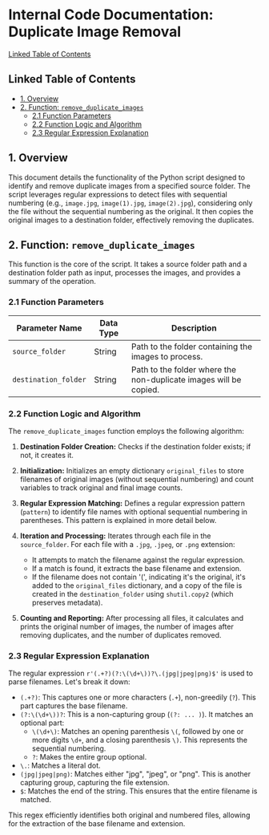 # Internal Code Documentation: Duplicate Image Removal

[Linked Table of Contents](#linked-table-of-contents)

## Linked Table of Contents

* [1. Overview](#1-overview)
* [2. Function: `remove_duplicate_images`](#2-function-remove_duplicate_images)
    * [2.1 Function Parameters](#21-function-parameters)
    * [2.2 Function Logic and Algorithm](#22-function-logic-and-algorithm)
    * [2.3 Regular Expression Explanation](#23-regular-expression-explanation)


## 1. Overview

This document details the functionality of the Python script designed to identify and remove duplicate images from a specified source folder.  The script leverages regular expressions to detect files with sequential numbering (e.g., `image.jpg`, `image(1).jpg`, `image(2).jpg`), considering only the file without the sequential numbering as the original.  It then copies the original images to a destination folder, effectively removing the duplicates.


## 2. Function: `remove_duplicate_images`

This function is the core of the script. It takes a source folder path and a destination folder path as input, processes the images, and provides a summary of the operation.

### 2.1 Function Parameters

| Parameter Name        | Data Type | Description                                                                 |
|-----------------------|------------|-----------------------------------------------------------------------------|
| `source_folder`      | String     | Path to the folder containing the images to process.                       |
| `destination_folder` | String     | Path to the folder where the non-duplicate images will be copied.          |


### 2.2 Function Logic and Algorithm

The `remove_duplicate_images` function employs the following algorithm:

1. **Destination Folder Creation:** Checks if the destination folder exists; if not, it creates it.

2. **Initialization:** Initializes an empty dictionary `original_files` to store filenames of original images (without sequential numbering) and count variables to track original and final image counts.

3. **Regular Expression Matching:** Defines a regular expression pattern (`pattern`) to identify file names with optional sequential numbering in parentheses.  This pattern is explained in more detail below.

4. **Iteration and Processing:** Iterates through each file in the `source_folder`. For each file with a `.jpg`, `.jpeg`, or `.png` extension:
    * It attempts to match the filename against the regular expression.
    * If a match is found, it extracts the base filename and extension.
    * If the filename does not contain '(', indicating it's the original, it's added to the `original_files` dictionary, and a copy of the file is created in the `destination_folder` using `shutil.copy2` (which preserves metadata).

5. **Counting and Reporting:** After processing all files, it calculates and prints the original number of images, the number of images after removing duplicates, and the number of duplicates removed.


### 2.3 Regular Expression Explanation

The regular expression `r'(.+?)(?:\(\d+\))?\.(jpg|jpeg|png)$'` is used to parse filenames. Let's break it down:

* `(.+?)`: This captures one or more characters (`.+`), non-greedily (`?`). This part captures the base filename.
* `(?:\(\d+\))?`: This is a non-capturing group (`(?: ... )`). It matches an optional part:
    * `\(\d+\)`: Matches an opening parenthesis `\(`, followed by one or more digits `\d+`, and a closing parenthesis `\)`.  This represents the sequential numbering.
    * `?`: Makes the entire group optional.
* `\.`: Matches a literal dot.
* `(jpg|jpeg|png)`: Matches either "jpg", "jpeg", or "png". This is another capturing group, capturing the file extension.
* `$`: Matches the end of the string.  This ensures that the entire filename is matched.

This regex efficiently identifies both original and numbered files, allowing for the extraction of the base filename and extension.
